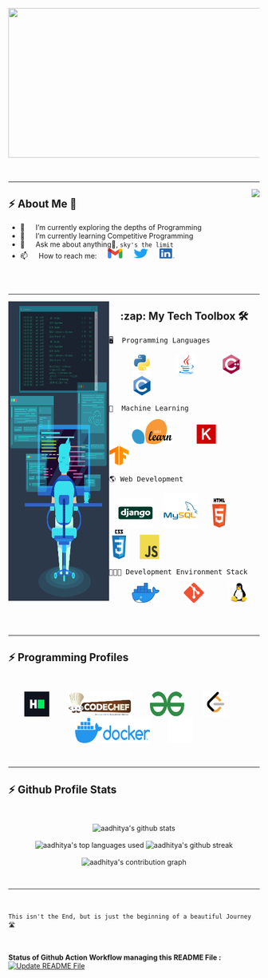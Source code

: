 <br><br>
<!--START_SECTION:header_gif-->
<p align="center">
  <img src="./assets/gif/header.gif" height=300 width=700>
</p>
<!--END_SECTION:header_gif-->

<br>


---


<img align='right' src="https://miro.medium.com/max/1360/0*7Q3yvSIv_t0ioJ-Z.gif" height="190">


## :zap: About Me 👋

<!--START_SECTION:about_me-->
- 🔭 &emsp; I’m currently exploring the depths of Programming
- 🌱 &emsp; I’m currently learning Competitive Programming
- 💬 &emsp; Ask me about anything🤫, `sky's the limit`
- 📫 &emsp; How to reach me: 
&emsp;
[<img src="./assets/img/gmail-logo.png" width="30" height="20" alt="gmail" />](mailto:aadhityas@gmail.com) 
&emsp;
[<img src="./assets/img/twitter-logo.png" width="30" height="20" alt="twitter" />](https://twitter.com/swaranesh)
&emsp;
[<img src="./assets/img/linkedin-logo.png" width="30" height="20" alt="linkedin" />](https://www.linkedin.com/in/aadhityasw/)
<!--- 👯 I’m looking to collaborate on ...-->
<!--END_SECTION:about_me-->

<br><br>


---


<img src="./assets/img/programmer.jpg" align="left" width="40%" height="600">

<h2 align="center"> :zap: My Tech Toolbox 🛠  </h2>

<!--START_SECTION:my_tech_toolbox-->
<p align="center" width="50%">
  
  <pre>🖥  Programming Languages </pre>
  &emsp;&emsp;&emsp;
  <code><img src="./assets/img/python-original.svg" alt="python" width="40" height="40"/></code>
  &emsp;&emsp;&emsp;
  <code><img src="./assets/img/java-original.svg" alt="java" width="40" height="40"/></code>
  &emsp;&emsp;&emsp;
  <code><img src="./assets/img/cplusplus-original.svg" alt="cpp" width="40" height="40"/></code>
  &emsp;&emsp;&emsp;
  <code><img src="./assets/img/c-original.svg" alt="c" width="40" height="40"/></code> 

  <pre>🚀  Machine Learning </pre>
  &emsp;&emsp;&emsp;
  <code><img src="./assets/img/sklearn.png" alt="sk-learn" width="80" height="50"/></code>
  &emsp;&emsp;&emsp;
  <code><img src="./assets/img/keras.png" alt="keras" width="40" height="40"/></code>
  &emsp;&emsp;&emsp;
  <code><img src="./assets/img/tensorflow.png" alt="tensorflow" width="40" height="40"/></code>

  <pre>🌎 Web Development </pre>
  &emsp;
  <code><img src="./assets/img/django-original.svg" alt="django" width="70" height="60"/></code>
  &emsp;
  <code><img src="./assets/img/mysql-original-wordmark.svg" alt="mysql" width="70" height="70"/></code> 
  &emsp;
  <code><img src="./assets/img/html5-original-wordmark.svg" alt="html" width="40" height="60"/></code>
  &emsp;
  <code><img src="./assets/img/css3-original-wordmark.svg" alt="css" width="40" height="60"/></code>
  &emsp;
  <code><img src="./assets/img/javascript-original.svg" alt="css" width="40" height="50"/></code> 
  
  <pre>👨🏻‍💻 Development Environment Stack </pre>
  &emsp;&emsp;&emsp;
  <code><img src="./assets/img/docker.png" alt="docker" width="55" height="40"/></code>
  &emsp;&emsp;&emsp;
  <code><img src="./assets/img/git.png" alt="git" width="40" height="40"/></code>
  &emsp;&emsp;&emsp;
  <code><img src="./assets/img/linux.svg" alt="linux" width="40" height="40"/></code>
</p>
<!--END_SECTION:my_tech_toolbox-->

<br><br>


---


## :zap: Programming Profiles
<br>

<!--START_SECTION:programming_profiles-->
<p align="center">
  <a href="https://www.hackerrank.com/aadhityasw"><img src="./assets/img/hackerrank-logo.png" width="50" height="50" alt="hackerrank" /></a>
  &emsp;&emsp;
  <a href="https://www.codechef.com/users/aadhityas"><img src="./assets/img/codechef-logo.png" width="130" height="50" alt="codechef" /></a>
  &emsp;&emsp;
  <a href="https://auth.geeksforgeeks.org/user/kabsuki/practice/"><img src="./assets/img/geeksforgeeks-logo.png" width="70" height="50" alt="geeksforgeeks" /></a>
  &emsp;&emsp;
  <a href="https://leetcode.com/aadhityasw/"><img src="./assets/img/leetcode-logo.png" width="50" height="50" alt="leetcode" /></a>
  &emsp;&emsp;
  <a href="https://hub.docker.com/u/aadhityasw"><img src="./assets/img/docker-full-logo.png" alt="docker-hub" width="150" height="50"/></a>
  &emsp;&emsp;
  <a href="https://github.com/aadhityasw"><img src="./assets/img/github-logo.png" alt="github" width="50" height="50"/></a>
  <!--&emsp;&emsp;
  <a href="https://www.kaggle.com/aadhityas"><img src="./assets/img/kaggle-logo.png" alt="kaggle" width="110" height="50"/></a>-->
</p>
<!--END_SECTION:programming_profiles-->

<br>


---


## :zap: Github Profile Stats

<br>
<!--START_SECTION:github_profile_stats-->
<p align="center">
  <img src="https://github-readme-stats.vercel.app/api?username=aadhityasw&show_icons=true&theme=calm&count_private=true&border_radius=15&include_all_commits=true&hide_border=true" width="60%" alt="aadhitya's github stats" />
  <br><br>
  <img src="https://github-readme-stats.vercel.app/api/top-langs?username=aadhityasw&theme=calm&border_radius=15&langs_count=8&layout=compact&hide_border=true" width="40%"  alt="aadhitya's top languages used" />
  <img src="https://github-readme-streak-stats.herokuapp.com/?user=aadhityasw&theme=calm&hide_border=true" alt="aadhitya's github streak" width="55%" />
  <br><br>
  <img src="https://activity-graph.herokuapp.com/graph?username=aadhityasw&theme=rogue&hide_border=true&color=df7b5f&bg_color=373f51&line=e6caaf&point=ecae49" width="90%" alt="aadhitya's contribution graph" />
</p>
<!--END_SECTION:github_profile_stats-->
<br>


---


<br>

` This isn't the End, but is just the beginning of a beautiful Journey 🛣  `

<br>

**Status of Github Action Workflow managing this README File :** [![Update README File](https://github.com/aadhityasw/aadhityasw/actions/workflows/update-readme.yml/badge.svg)](https://github.com/aadhityasw/aadhityasw/actions/workflows/update-readme.yml)
